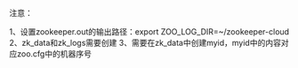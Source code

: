 
注意：

1、设置zookeeper.out的输出路径：export ZOO_LOG_DIR=~/zookeeper-cloud
2、zk_data和zk_logs需要创建
3、需要在zk_data中创建myid，myid中的内容对应zoo.cfg中的机器序号

